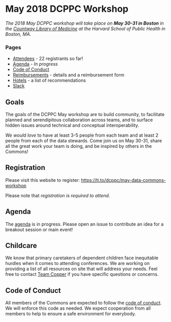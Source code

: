 # May 2018 DCPPC Workshop 

_The 2018 May DCPPC workshop will take place on **May 30-31 in Boston** in the
[Countway Library of Medicine](https://www.google.com/maps/place/Countway+Library+of+Medicine/@42.3351702,-71.1058309,17z/data=!3m1!4b1!4m5!3m4!1s0x89e3798eb633f88d:0xc932ca88d645da0b!8m2!3d42.3351663!4d-71.1036369)
at the Harvard School of Public Health in Boston, MA._

### Pages
- [Attendees](./attendees.md) - 22 registrants so far!
- [Agenda](./agenda.md) - _In progress_
- [Code of Conduct](https://github.com/dcppc/dcppc-workshops/blob/master/CODE_OF_CONDUCT.md)
- [Reimbursements](./reimbursements) - details and a reimbursement form
- [Hotels](./hotels.md) - a list of recommendations
- [Slack](https://nih-dcppc.slack.com/messages/CALKWLP29/?)

## Goals
The goals of the DCPPC May workshop are to build community, to facilitate planned and serendipitous collaboration across teams, and to surface hidden issues around technical and conceptual interoperability.

_We would love_ to have at least 3-5 people from each team and at least 2 people from each of the data stewards. Come join us on May 30-31, share all the great work your team is doing, and be inspired by others in the Commons!

## Registration
Please visit this website to register: https://ti.to/dcppc/may-data-commons-workshop

Please note that _registration is required to attend_.

## Agenda

The [agenda](./agenda.md) is in progress. Please open an issue to contribute an idea for a breakout session or main event!

## Childcare
We know that primary caretakers of dependent children face inequitable hurdles when it comes to attending conferences. We are working on providing a list of all resources on site that will address your needs. Feel free to contact [Team Copper](commons@dib-lab.groups.io) if you have specific questions or concerns. 

## Code of Conduct
All members of the Commons are expected to follow the [code of conduct](https://github.com/dcppc/dcppc-workshops/blob/master/CODE_OF_CONDUCT.md). We will enforce this code as needed. We expect cooperation from all members to help to ensure a safe environment for everybody.
